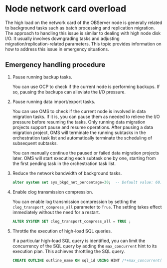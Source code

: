 Node network card overload
=============================

The high load on the network card of the OBServer node is generally related to background tasks such as batch processing and replication migration. The approach to handling this issue is similar to dealing with high node disk I/O. It usually involves downgrading tasks and adjusting migration/replication-related parameters. This topic provides information on how to address this issue in emergency situations.

Emergency handling procedure
---------------------------

1. Pause running backup tasks.

   You can use OCP to check if the current node is performing backups. If so, pausing the backups can alleviate the I/O pressure.

2. Pause running data import/export tasks.

   You can use OMS to check if the current node is involved in data migration tasks. If it is, you can pause them as needed to relieve the I/O pressure before resuming the tasks. Only running data migration projects support pause and resume operations. After pausing a data migration project, OMS will terminate the running subtasks in the orchestration task list and automatically terminate the scheduling of subsequent subtasks.

   You can manually continue the paused or failed data migration projects later. OMS will start executing each subtask one by one, starting from the first pending task in the orchestration task list.

3. Reduce the network bandwidth of background tasks.


   ```sql
   alter system set sys_bkgd_net_percentage=30;  -- Default value: 60.
   ```

4. Enable clog transmission compression.

   You can enable log transmission compression by setting the `clog_transport_compress_all` parameter to `True`. The setting takes effect immediately without the need for a restart.

   ```sql
   ALTER SYSTEM SET clog_transport_compress_all = TRUE ;
   ```

5. Throttle the execution of high-load SQL queries.

   If a particular high-load SQL query is identified, you can limit the concurrency of the SQL query by adding the `max_concurrent` hint to its execution plan. This achieves throttling the SQL query.


   ```sql
   CREATE OUTLINE outline_name ON sql_id USING HINT /*+max_concurrent(1)*/;
   ```
